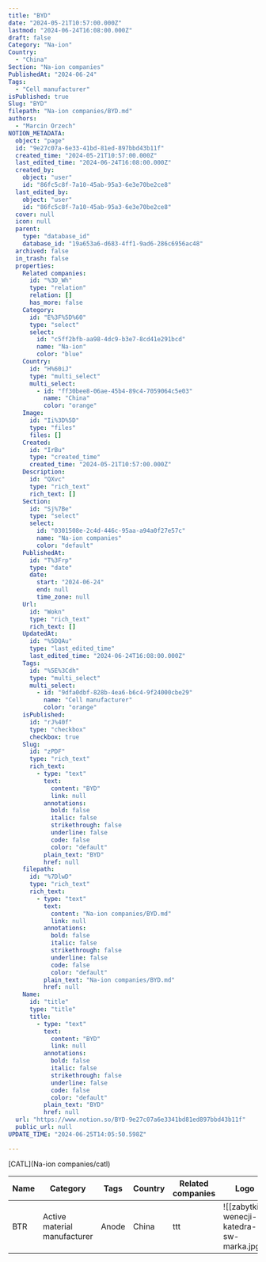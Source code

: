 ```yaml
---
title: "BYD"
date: "2024-05-21T10:57:00.000Z"
lastmod: "2024-06-24T16:08:00.000Z"
draft: false
Category: "Na-ion"
Country:
  - "China"
Section: "Na-ion companies"
PublishedAt: "2024-06-24"
Tags:
  - "Cell manufacturer"
isPublished: true
Slug: "BYD"
filepath: "Na-ion companies/BYD.md"
authors:
  - "Marcin Orzech"
NOTION_METADATA:
  object: "page"
  id: "9e27c07a-6e33-41bd-81ed-897bbd43b11f"
  created_time: "2024-05-21T10:57:00.000Z"
  last_edited_time: "2024-06-24T16:08:00.000Z"
  created_by:
    object: "user"
    id: "86fc5c8f-7a10-45ab-95a3-6e3e70be2ce8"
  last_edited_by:
    object: "user"
    id: "86fc5c8f-7a10-45ab-95a3-6e3e70be2ce8"
  cover: null
  icon: null
  parent:
    type: "database_id"
    database_id: "19a653a6-d683-4ff1-9ad6-286c6956ac48"
  archived: false
  in_trash: false
  properties:
    Related companies:
      id: "%3D_Wh"
      type: "relation"
      relation: []
      has_more: false
    Category:
      id: "E%3F%5D%60"
      type: "select"
      select:
        id: "c5ff2bfb-aa98-4dc9-b3e7-8cd41e291bcd"
        name: "Na-ion"
        color: "blue"
    Country:
      id: "H%60iJ"
      type: "multi_select"
      multi_select:
        - id: "ff30bee8-06ae-45b4-89c4-7059064c5e03"
          name: "China"
          color: "orange"
    Image:
      id: "Ii%3D%5D"
      type: "files"
      files: []
    Created:
      id: "IrBu"
      type: "created_time"
      created_time: "2024-05-21T10:57:00.000Z"
    Description:
      id: "QXvc"
      type: "rich_text"
      rich_text: []
    Section:
      id: "Sj%7Be"
      type: "select"
      select:
        id: "0301508e-2c4d-446c-95aa-a94a0f27e57c"
        name: "Na-ion companies"
        color: "default"
    PublishedAt:
      id: "T%3Frp"
      type: "date"
      date:
        start: "2024-06-24"
        end: null
        time_zone: null
    Url:
      id: "Wokn"
      type: "rich_text"
      rich_text: []
    UpdatedAt:
      id: "%5DQAu"
      type: "last_edited_time"
      last_edited_time: "2024-06-24T16:08:00.000Z"
    Tags:
      id: "%5E%3Cdh"
      type: "multi_select"
      multi_select:
        - id: "9dfa0dbf-828b-4ea6-b6c4-9f24000cbe29"
          name: "Cell manufacturer"
          color: "orange"
    isPublished:
      id: "rJ%40f"
      type: "checkbox"
      checkbox: true
    Slug:
      id: "zPDF"
      type: "rich_text"
      rich_text:
        - type: "text"
          text:
            content: "BYD"
            link: null
          annotations:
            bold: false
            italic: false
            strikethrough: false
            underline: false
            code: false
            color: "default"
          plain_text: "BYD"
          href: null
    filepath:
      id: "%7DlwD"
      type: "rich_text"
      rich_text:
        - type: "text"
          text:
            content: "Na-ion companies/BYD.md"
            link: null
          annotations:
            bold: false
            italic: false
            strikethrough: false
            underline: false
            code: false
            color: "default"
          plain_text: "Na-ion companies/BYD.md"
          href: null
    Name:
      id: "title"
      type: "title"
      title:
        - type: "text"
          text:
            content: "BYD"
            link: null
          annotations:
            bold: false
            italic: false
            strikethrough: false
            underline: false
            code: false
            color: "default"
          plain_text: "BYD"
          href: null
  url: "https://www.notion.so/BYD-9e27c07a6e3341bd81ed897bbd43b11f"
  public_url: null
UPDATE_TIME: "2024-06-25T14:05:50.598Z"

---
```



[CATL](Na-ion companies/catl)


| Name | Category                     | Tags  | Country | Related companies | Logo                                      |
| ---- | ---------------------------- | ----- | ------- | ----------------- | ----------------------------------------- |
| BTR  | Active material manufacturer | Anode | China   | ttt               | ![[zabytki-wenecji-katedra-sw-marka.jpg]] |

